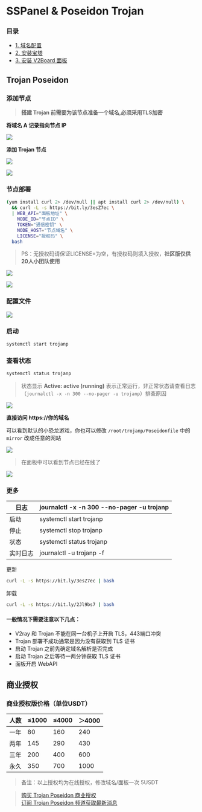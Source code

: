 # SSPanel & Poseidon Trojan

### 目录

* [1. 域名配置](../getting-started/yu-ming-pei-zhi.md)
* [2. 安装宝塔](../getting-started/an-zhuang-bao-ta.md)
* [3. 安装 V2Board 面板](../getting-started/install-v2board.md)


## Trojan Poseidon

### 添加节点

> **搭建 Trojan 前需要为该节点准备一个域名,必须采用TLS加密**  

**将域名 A 记录指向节点 IP**

![](../.gitbook/assets/v2board-trojanp/add-dns-a-record.jpg)

**添加 Trojan 节点**

![](../.gitbook/assets/v2board-trojanp/v2board-trojan-server-list-page.jpg)

![](../.gitbook/assets/v2board-trojanp/v2board-add-trojan-node-view.jpg)

### 节点部署

```bash
(yum install curl 2> /dev/null || apt install curl 2> /dev/null) \
  && curl -L -s https://bit.ly/3esZ7ec \
  | WEB_API="面板地址" \
    NODE_ID="节点ID" \
    TOKEN="通信密钥" \
    NODE_HOST="节点域名" \
    LICENSE="授权码" \
  bash
```

> PS：无授权码请保证LICENSE=为空，有授权码则填入授权，**社区版仅供20人小团队使用**

![](../.gitbook/assets/v2board-trojanp/execute-install-command.jpg)

![](../.gitbook/assets/v2board-trojanp/v2board-trojanp-installed-successfully.jpg)


### 配置文件

![](../.gitbook/assets/2020-05-18-12-57-04.png)

### 启动

```bash
systemctl start trojanp
```

### 查看状态

```bash
systemctl status trojanp
```

> 状态显示 **Active: active (running)** 表示正常运行，非正常状态请查看日志（`journalctl -x -n 300 --no-pager -u trojanp`）排查原因

![](../.gitbook/assets/v2board-trojanp/v2board-trojanp-status-command-result.jpg)

**直接访问 https://你的域名**

可以看到默认的小恐龙游戏，你也可以修改 `/root/trojanp/Poseidonfile` 中的 `mirror` 改成任意的网站

![](../.gitbook/assets/v2board-trojanp/v2board-trojanp-access-443-directly.jpg)

> 在面板中可以看到节点已经在线了

![](../.gitbook/assets/v2board-trojanp/v2board-after-installed-trojanp-server-list-page.jpg)

### 更多

| 日志	   | journalctl -x -n 300 --no-pager -u trojanp |
|---------|--------|
| 启动	   | systemctl start trojanp |
| 停止	   | systemctl stop trojanp |
| 状态	   | systemctl status trojanp |
| 实时日志	| journalctl -u trojanp -f |

更新

```bash
curl -L -s https://bit.ly/3esZ7ec | bash
```

卸载

```bash
curl -L -s https://bit.ly/2Jl9bs7 | bash
```

#### 一般情况下需要注意以下几点：

* V2ray 和 Trojan 不能在同一台机子上开启 TLS，443端口冲突
* Trojan 部署不成功通常是因为没有获取到 TLS 证书
* 启动 Trojan 之前先确定域名解析是否完成
* 启动 Trojan 之后等待一两分钟获取 TLS 证书
* 面板开启 WebAPI

[comment]: <> (TROJAN LICENSING BEGIN)

## 商业授权

### 商业授权版价格（单位USDT）

| 人数 | 	≤1000 |	≤4000 |	＞4000 |
|-----|--------|-------|--------|
|一年	| 80	| 160	| 240    |
|两年	| 145 |	290 | 	430  |
|三年	| 200 |	400 | 	600  |
|永久	| 350 |	700 | 	1000 |

> 备注：以上授权均为在线授权，修改域名/面板一次 5USDT  

> [购买 Trojan Poseidon 商业授权](https://t.me/mara915)  
[订阅 Trojan Poseidon 频道获取最新消息](https://t.me/trojan_poseidon)

[comment]: <> (TROJAN LICENSING BEGIN)
